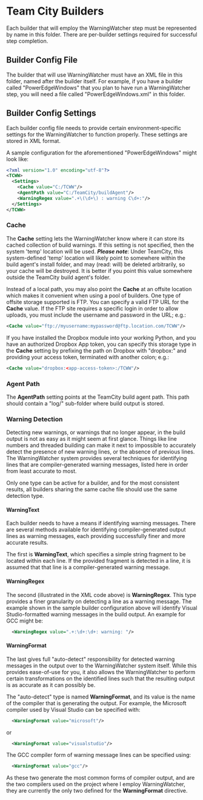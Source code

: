 # Team City Builders
Each builder that will employ the WarningWatcher step must be represented by
name in this folder.  There are per-builder settings required for successful
step completion.

## Builder Config File
The builder that will use WarningWatcher must have an XML file in this folder,
named after the builder itself.  For example, if you have a builder called
"PowerEdgeWindows" that you plan to have run a WarningWatcher step, you will
need a file called "PowerEdgeWindows.xml" in this folder.

## Builder Config Settings
Each builder config file needs to provide certain environment-specific settings
for the WarningWatcher to function properly.  These settings are stored in XML
format.

A sample configuration for the aforementioned "PowerEdgeWindows" might look
like:

  ```xml
  <?xml version="1.0" encoding="utf-8"?>
  <TCWW>
    <Settings>
      <Cache value="C:/TCWW"/>
      <AgentPath value="C:/TeamCity/buildAgent"/>
      <WarningRegex value=".+\(\d+\) : warning C\d+:"/>
    </Settings>
  </TCWW>
  ```

### Cache
The **Cache** setting lets the WarningWatcher know where it can store its cached
collection of build warnings.  If this setting is not specified, then the
system 'temp' location will be used.  **_Please note_**: Under TeamCity, this
system-defined 'temp' location will likely point to somewhere within the
build agent's install folder, and may (read: will) be deleted arbitrarily, so
your cache will be destroyed.  It is better if you point this value somewhere
outside the TeamCity build agent's folder.

Instead of a local path, you may also point the **Cache** at an offsite location
which makes it convenient when using a pool of builders.  One type of offsite
storage supported is FTP.  You can specify a valid FTP URL for the **Cache**
value.  If the FTP site requires a specific login in order to allow uploads,
you must include the username and password in the URL; e.g.:

  ```xml
  <Cache value="ftp://myusername:mypassword@ftp.location.com/TCWW"/>
  ```

If you have installed the Dropbox module into your working Python, and you have
an authorized Dropbox App token, you can specify this storage type in the
**Cache** setting by prefixing the path on Dropbox with "dropbox:" and providing
your access token, terminated with another colon; e.g.:

  ```xml
  <Cache value="dropbox:<app-access-token>:/TCWW"/>
  ```

### Agent Path
The **AgentPath** setting points at the TeamCity build agent path.  This path
should contain a "log/" sub-folder where build output is stored.

### Warning Detection
Detecting new warnings, or warnings that no longer appear, in the build output
is not as easy as it might seem at first glance.  Things like line numbers and
threaded building can make it next to impossible to accurately detect the
presence of new warning lines, or the absence of previous lines.  The
WarningWatcher system provides several techniques for identifying lines that
are compiler-generated warning messages, listed here in order from least
accurate to most.

Only one type can be active for a builder, and for the most consistent results,
all builders sharing the same cache file should use the same detection type.

#### WarningText
Each builder needs to have a means if identifying warning messages.  There are
several methods available for identifying compiler-generated output lines as
warning messages, each providing successfully finer and more accurate results.

The first is **WarningText**, which specifies a simple string fragment to be
located within each line.  If the provided fragment is detected in a line, it
is assumed that that line is a compiler-generated warning message.

#### WarningRegex
The second (illustrated in the XML code above) is **WarningRegex**.  This type
provides a finer granularity on detecting a line as a warning message.  The
example shown in the sample builder configuration above will identify Visual
Studio-formatted warning messages in the build output.  An example for GCC might
be:

  ```xml
    <WarningRegex value=".+:\d+:\d+: warning: "/>
  ```

#### WarningFormat
The last gives full "auto-detect" responsibility for detected warning messages
in the output over to the WarningWatcher system itself.  While this provides
ease-of-use for you, it also allows the WarningWatcher to perform certain
transformations on the identified lines such that the resulting output is as
accurate as it can possibly be.

The "auto-detect" type is named **WarningFormat**, and its value is the name of
the compiler that is generating the output.  For example, the Microsoft compiler
used by Visual Studio can be specified with:

  ```xml
    <WarningFormat value="microsoft"/>
  ```

or

  ```xml
    <WarningFormat value="visualstudio"/>
  ```

The GCC compiler form of warning message lines can be specified using:

  ```xml
    <WarningFormat value="gcc"/>
  ```

As these two generate the most common forms of compiler output, and are the
two compilers used on the project where I employ WarningWatcher, they are
currently the only two defined for the **WarningFormat** directive.